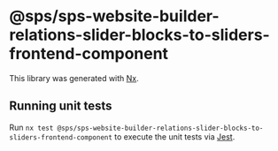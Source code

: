 # @sps/sps-website-builder-relations-slider-blocks-to-sliders-frontend-component

This library was generated with [Nx](https://nx.dev).

## Running unit tests

Run `nx test @sps/sps-website-builder-relations-slider-blocks-to-sliders-frontend-component` to execute the unit tests via [Jest](https://jestjs.io).
